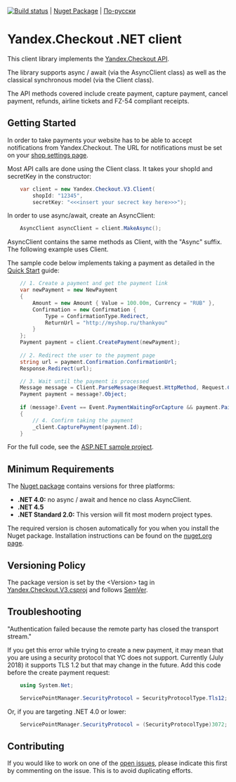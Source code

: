 [![Build status](https://ci.appveyor.com/api/projects/status/mgyl8ebfc5149uy5?svg=true)](https://ci.appveyor.com/project/morpher/yandex-checkout-v3)
 | [Nuget Package](https://www.nuget.org/packages/Yandex.Checkout.V3/) | [По-русски](https://github.com/morpher-ru/Yandex.Checkout.V3/blob/master/README.md) 

# Yandex.Checkout .NET client

This client library implements the [Yandex.Checkout API](https://yookassa.ru/developers?lang=en).

The library supports async / await (via the AsyncClient class) as well as the classical synchronous model (via the Client class).

The API methods covered include create payment, capture payment, cancel payment, refunds, airline tickets and FZ-54 compliant receipts.

## Getting Started

In order to take payments your website has to be able to accept notifications from Yandex.Checkout. The URL for notifications must be set on your [shop settings page](https://yookassa.ru/my/shop-settings?lang=en).

Most API calls are done using the Client class. It takes your shopId and secretKey in the constructor:

```csharp
    var client = new Yandex.Checkout.V3.Client(
        shopId: "12345", 
        secretKey: "<<<insert your secrect key here>>>");
```

In order to use async/await, create an AsyncClient:

```csharp
    AsyncClient asyncClient = client.MakeAsync();
```

AsyncClient contains the same methods as Client, with the "Async" suffix. The following example uses Client.

The sample code below implements taking a payment as detailed in the [Quick Start](https://checkout.yandex.com/docs/guides/#quick-start) guide:

```csharp
    // 1. Create a payment and get the payment link
    var newPayment = new NewPayment
    {
        Amount = new Amount { Value = 100.00m, Currency = "RUB" },
        Confirmation = new Confirmation { 
            Type = ConfirmationType.Redirect,
            ReturnUrl = "http://myshop.ru/thankyou"
        }
    };
    Payment payment = client.CreatePayment(newPayment);
    
    // 2. Redirect the user to the payment page
    string url = payment.Confirmation.ConfirmationUrl;
    Response.Redirect(url);

    // 3. Wait until the payment is processed
    Message message = Client.ParseMessage(Request.HttpMethod, Request.ContentType, Request.InputStream);
    Payment payment = message?.Object;
    
    if (message?.Event == Event.PaymentWaitingForCapture && payment.Paid)
    {
        // 4. Confirm taking the payment
        _client.CapturePayment(payment.Id);
    }
```

For the full code, see the [ASP.NET sample project](https://github.com/morpher-ru/Yandex.Checkout.V3/blob/master/AspNetSample/Default.aspx.cs).

## Minimum Requirements

The [Nuget package](https://www.nuget.org/packages/Yandex.Checkout.V3) contains versions for three platforms:

* **.NET 4.0:** no async / await and hence no class AsyncClient.
* **.NET 4.5**
* **.NET Standard 2.0:** This version will fit most modern project types.

The required version is chosen automatically for you when you install the Nuget package. Installation instructions can be found on the [nuget.org page](https://www.nuget.org/packages/Yandex.Checkout.V3).

## Versioning Policy

The package version is set by the &lt;Version&gt; tag in [Yandex.Checkout.V3.csproj](https://github.com/morpher-ru/Yandex.Checkout.V3/blob/master/Yandex.Checkout.V3/Yandex.Checkout.V3.csproj#L5) and follows [SemVer](https://semver.org/).

## Troubleshooting

"Authentication failed because the remote party has closed the transport stream."

If you get this error while trying to create a new payment, it may mean that you are using a security protocol that YC does not support. Currently (July 2018) it supports TLS 1.2 but that may change in the future. Add this code before the create payment request:

```csharp
    using System.Net;

    ServicePointManager.SecurityProtocol = SecurityProtocolType.Tls12;
```
  
Or, if you are targeting .NET 4.0 or lower:

```csharp
    ServicePointManager.SecurityProtocol = (SecurityProtocolType)3072;
```

## Contributing

If you would like to work on one of the [open issues](https://github.com/morpher-ru/Yandex.Checkout.V3/issues),
please indicate this first by commenting on the issue. This is to avoid duplicating efforts.
